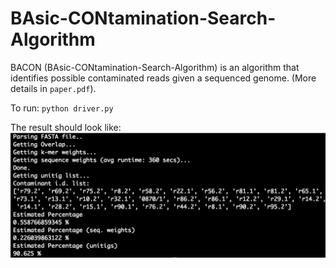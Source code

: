 # BAsic-CONtamination-Search-Algorithm
BACON (BAsic-CONtamination-Search-Algorithm) is an algorithm that identifies possible contaminated reads given a sequenced genome.
(More details in <code>paper.pdf</code>).

To run: <code>python driver.py</code>

The result should look like:<br>
<img width="530" height="200" src="https://github.com/csimmons155/BAsic-CONtamination-Search-Algorithm/blob/master/images/results.png">






